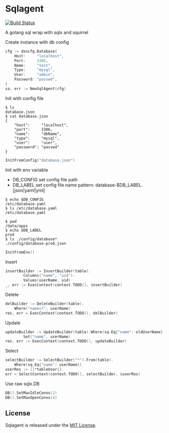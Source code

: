 # Sqlagent

[![Build Status](https://travis-ci.org/RivenZoo/sqlagent.svg?branch=master)](https://travis-ci.org/RivenZoo/sqlagent)

A golang sql wrap with sqlx and squirrel

Create instance with db config

```go
cfg := dsncfg.Database{
    Host:     "localhost",
    Port:     3306,
    Name:     "test",
    Type:     "mysql",
    User:     "admin",
    Password: "passwd",
}
sa, err := NewSqlAgent(cfg)
```

Init with config file

```
$ ls
database.json
$ cat database.json
{
	"host":     "localhost",
	"port":     3306,
	"name":     "dbName",
	"type":     "mysql",
	"user":     "user",
	"password": "passwd"
}
```

```go
InitFromConfig("database.json")
```

Init with env variable

- DB_CONFIG set config file path
- DB_LABEL set config file name pattern: database-$DB_LABEL.[json|yaml|yml]

```
$ echo $DB_CONFIG
/etc/database.yaml
$ ls /etc/database.yaml
/etc/database.yaml
```

```
$ pwd
/data/apps
$ echo $DB_LABEL
prod
$ ls ./config/database*
./config/database-prod.json
```

```go
InitFromEnv()
```

Insert

```go
insertBuilder := InsertBuilder(table).
		Columns("name", "uid").
		Values(userName, uid)
_, err := ExecContext(context.TODO(), insertBuilder)
```

Delete

```go
delBuilder := DeleteBuilder(table).
    Where("name=?", userName)
res, err = ExecContext(context.TODO(), delBuilder)
```

Update

```go
updateBuilder := UpdateBuilder(table).Where(sq.Eq{"name": oldUserName}).
        Set("name", userName)
res, err := ExecContext(context.TODO(), updateBuilder)
```

Select

```go
selectBuilder := SelectBuilder("*").From(table).
    Where(sq.Eq{"name": userName})
userRes := []*tableUser{}
err = SelectContext(context.TODO(), selectBuilder, &userRes)
```

Use raw sqlx.DB

```go
DB().SetMaxIdleConns(2)
DB().SetMaxOpenConns(4)
```

## License

Sqlagent is released under the
[MIT License](http://www.opensource.org/licenses/MIT).